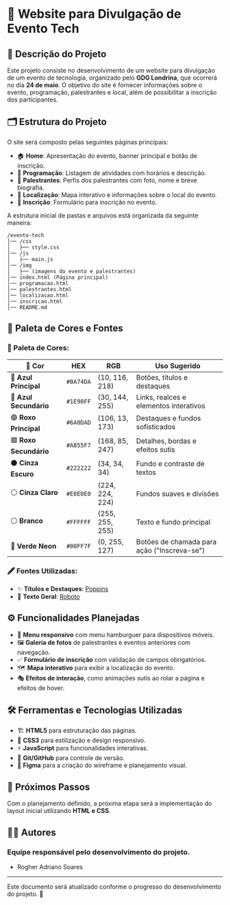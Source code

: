 # **🚀 Website para Divulgação de Evento Tech**

## **📌 Descrição do Projeto**
Este projeto consiste no desenvolvimento de um website para divulgação de um evento de tecnologia, organizado pelo **GDG Londrina**, que ocorrerá no dia **24 de maio**. O objetivo do site é fornecer informações sobre o evento, programação, palestrantes e local, além de possibilitar a inscrição dos participantes.

## **🗂 Estrutura do Projeto**
O site será composto pelas seguintes páginas principais:
- 🏠 **Home**: Apresentação do evento, banner principal e botão de inscrição.
- 📅 **Programação**: Listagem de atividades com horários e descrição.
- 🎤 **Palestrantes**: Perfis dos palestrantes com foto, nome e breve biografia.
- 📍 **Localização**: Mapa interativo e informações sobre o local do evento.
- 📝 **Inscrição**: Formulário para inscrição no evento.

A estrutura inicial de pastas e arquivos está organizada da seguinte maneira:
```
/evento-tech
│── /css
│   ├── style.css
│── /js
│   ├── main.js
│── /img
│   ├── (imagens do evento e palestrantes)
│── index.html (Página principal)
│── programacao.html
│── palestrantes.html
│── localizacao.html
│── inscricao.html
│── README.md
```

## **🎨 Paleta de Cores e Fontes**

### **🎨 Paleta de Cores:**
| 🎨 Cor | HEX | RGB | Uso Sugerido |
|---------------|----------|----------------|--------------------|
| 🔵 **Azul Principal** | `#0A74DA` | (10, 116, 218) | Botões, títulos e destaques |
| 🔷 **Azul Secundário** | `#1E90FF` | (30, 144, 255) | Links, realces e elementos interativos |
| 🟣 **Roxo Principal** | `#6A0DAD` | (106, 13, 173) | Destaques e fundos sofisticados |
| 🟪 **Roxo Secundário** | `#A855F7` | (168, 85, 247) | Detalhes, bordas e efeitos sutis |
| ⚫ **Cinza Escuro** | `#222222` | (34, 34, 34) | Fundo e contraste de textos |
| ⚪ **Cinza Claro** | `#E0E0E0` | (224, 224, 224) | Fundos suaves e divisões |
| ⚪ **Branco** | `#FFFFFF` | (255, 255, 255) | Texto e fundo principal |
| 💚 **Verde Neon** | `#00FF7F` | (0, 255, 127) | Botões de chamada para ação ("Inscreva-se") |

### **🖋 Fontes Utilizadas:**
- ✨ **Títulos e Destaques**: [Poppins](https://fonts.google.com/specimen/Poppins)  
- 📖 **Texto Geral**: [Roboto](https://fonts.google.com/specimen/Roboto)

## **⚙️ Funcionalidades Planejadas**
- 📱 **Menu responsivo** com menu hamburguer para dispositivos móveis.
- 🖼 **Galeria de fotos** de palestrantes e eventos anteriores com navegação.
- ✅ **Formulário de inscrição** com validação de campos obrigatórios.
- 🗺 **Mapa interativo** para exibir a localização do evento.
- 🎭 **Efeitos de interação**, como animações sutis ao rolar a página e efeitos de hover.

## **🛠 Ferramentas e Tecnologias Utilizadas**
- 🏗 **HTML5** para estruturação das páginas.
- 🎨 **CSS3** para estilização e design responsivo.
- ⚡ **JavaScript** para funcionalidades interativas.
- 🔗 **Git/GitHub** para controle de versão.
- 📌 **Figma** para a criação do wireframe e planejamento visual.

## **📆 Próximos Passos**
Com o planejamento definido, a próxima etapa será a implementação do layout inicial utilizando **HTML e CSS**.

## **👨‍💻 Autores**
### Equipe responsável pelo desenvolvimento do projeto.
- Rogher Adriano Soares

---
Este documento será atualizado conforme o progresso do desenvolvimento do projeto. 🚀
